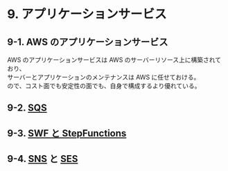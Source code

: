 # 9. アプリケーションサービス

## 9-1. AWS のアプリケーションサービス
AWS のアプリケーションサービスは AWS のサーバーリソース上に構築されており、  
サーバーとアプリケーションのメンテナンスは AWS に任せておける。  
ので、コスト面でも安定性の面でも、自身で構成するより優れている。  

## 9-2. [SQS](../services/SQS.md)

## 9-3. [SWF と StepFunctions](../services/SWFとStepFunction.md)

## 9-4. [SNS](../services/SNS.md) と [SES](../services/SES.md)
